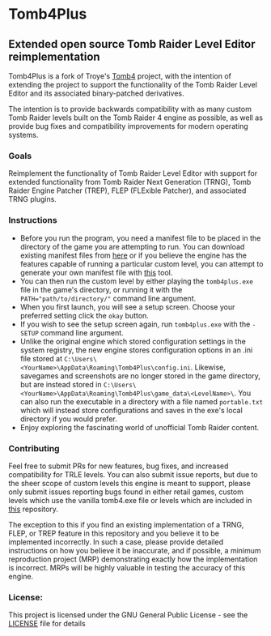 # Tomb4Plus
## Extended open source Tomb Raider Level Editor reimplementation
Tomb4Plus is a fork of Troye's [Tomb4](https://github.com/Trxyebeep/TOMB4)  project, with the intention of extending the project to support the functionality of the Tomb Raider Level Editor and its associated binary-patched derivatives.

The intention is to provide backwards compatibility with as many custom Tomb Raider levels built on the Tomb Raider 4 engine as possible, as well as provide bug fixes and compatibility improvements for modern operating systems.

### Goals
Reimplement the functionality of Tomb Raider Level Editor with support for extended functionality from Tomb Raider Next Generation (TRNG), Tomb Raider Engine Patcher (TREP), FLEP (FLExible Patcher), and associated TRNG plugins.

### Instructions
* Before you run the program, you need a manifest file to be placed in the directory of the game you are attempting to run. You can download existing manifest files from [here](https://github.com/SaracenOne/tomb4_manifest_directory) or if you believe the engine has the features capable of running a particular custom level, you can attempt to generate your own manifest file with [this](https://github.com/SaracenOne/tomb4_feature_extractor) tool.
* You can then run the custom level by either playing the `tomb4plus.exe` file in the game's directory, or running it with the `PATH="path/to/directory/"` command line argument.
* When you first launch, you will see a setup screen. Choose your preferred setting click the `okay` button.
* If you wish to see the setup screen again, run `tomb4plus.exe` with the `-SETUP` command line argument.
* Unlike the original engine which stored configuration settings in the system registry, the new engine stores configuration options in an .ini file stored at `C:\Users\<YourName>\AppData\Roaming\Tomb4Plus\config.ini`. Likewise, savegames and screenshots are no longer stored in the game directory, but are instead stored in `C:\Users\<YourName>\AppData\Roaming\Tomb4Plus\game_data\<LevelName>\`. You can also run the executable in a directory with a file named `portable.txt` which will instead store configurations and saves in the exe's local directory if you would prefer.
* Enjoy exploring the fascinating world of unofficial Tomb Raider content.

### Contributing
Feel free to submit PRs for new features, bug fixes, and increased compatibility for TRLE levels. You can also submit issue reports, but due to the sheer scope of custom levels this engine is meant to support, please only submit issues reporting bugs found in either retail games, custom levels which use the vanilla tomb4.exe file or levels which are included in [this](https://github.com/SaracenOne/tomb4_manifest_directory) repository.

The exception to this if you find an existing  implementation of a TRNG, FLEP, or TREP feature in this repository and you believe it to be implemented incorrectly. In such a case, please provide detailed instructions on how you believe it be inaccurate, and if possible, a minimum reproduction project (MRP) demonstrating exactly how the implementation is incorrect. MRPs will be highly valuable in testing the accuracy of this engine.

### License:
This project is licensed under the GNU General Public License - see the [LICENSE](https://github.com/SaracenOne/TOMB4/blob/level_editor_v2/LICENSE) file for details
